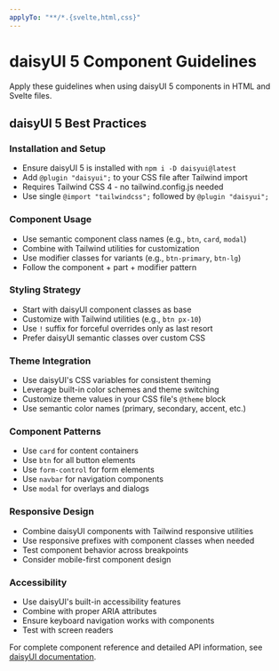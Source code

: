 ```yaml
---
applyTo: "**/*.{svelte,html,css}"
---
```


# daisyUI 5 Component Guidelines

Apply these guidelines when using daisyUI 5 components in HTML and Svelte files.

## daisyUI 5 Best Practices

### Installation and Setup
- Ensure daisyUI 5 is installed with `npm i -D daisyui@latest`
- Add `@plugin "daisyui";` to your CSS file after Tailwind import
- Requires Tailwind CSS 4 - no tailwind.config.js needed
- Use single `@import "tailwindcss";` followed by `@plugin "daisyui";`

### Component Usage
- Use semantic component class names (e.g., `btn`, `card`, `modal`)
- Combine with Tailwind utilities for customization
- Use modifier classes for variants (e.g., `btn-primary`, `btn-lg`)
- Follow the component + part + modifier pattern

### Styling Strategy
- Start with daisyUI component classes as base
- Customize with Tailwind utilities (e.g., `btn px-10`)
- Use `!` suffix for forceful overrides only as last resort
- Prefer daisyUI semantic classes over custom CSS

### Theme Integration
- Use daisyUI's CSS variables for consistent theming
- Leverage built-in color schemes and theme switching
- Customize theme values in your CSS file's `@theme` block
- Use semantic color names (primary, secondary, accent, etc.)

### Component Patterns
- Use `card` for content containers
- Use `btn` for all button elements
- Use `form-control` for form elements
- Use `navbar` for navigation components
- Use `modal` for overlays and dialogs

### Responsive Design
- Combine daisyUI components with Tailwind responsive utilities
- Use responsive prefixes with component classes when needed
- Test component behavior across breakpoints
- Consider mobile-first component design

### Accessibility
- Use daisyUI's built-in accessibility features
- Combine with proper ARIA attributes
- Ensure keyboard navigation works with components
- Test with screen readers

For complete component reference and detailed API information, see [daisyUI documentation](../references/daisyui-llms.md).

